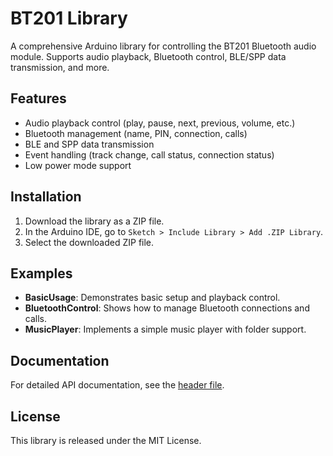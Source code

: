 # BT201 Library

A comprehensive Arduino library for controlling the BT201 Bluetooth audio module. Supports audio playback, Bluetooth control, BLE/SPP data transmission, and more.

## Features

- Audio playback control (play, pause, next, previous, volume, etc.)
- Bluetooth management (name, PIN, connection, calls)
- BLE and SPP data transmission
- Event handling (track change, call status, connection status)
- Low power mode support

## Installation

1. Download the library as a ZIP file.
2. In the Arduino IDE, go to `Sketch > Include Library > Add .ZIP Library`.
3. Select the downloaded ZIP file.

## Examples

- **BasicUsage**: Demonstrates basic setup and playback control.
- **BluetoothControl**: Shows how to manage Bluetooth connections and calls.
- **MusicPlayer**: Implements a simple music player with folder support.

## Documentation

For detailed API documentation, see the [header file](src/BT201.h).

## License

This library is released under the MIT License.
